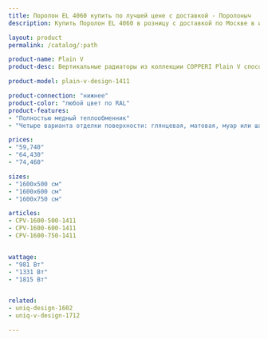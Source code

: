 ```yaml
---
title: Поролон EL 4060 купить по лучшей цене с доставкой - Поролоныч
description: Купить Поролон EL 4060 в розницу с доставкой по Москве в интернет-магазине Поролоныча.

layout: product
permalink: /catalog/:path

product-name: Plain V
product-desc: Вертикальные радиаторы из коллекции COPPERI Plain V способны не только обогреть, но и украсить Ваш дом благодаря огромному множеству цветовых решений. Выполненные в строгом, классическом стиле они отличаются потрясающей надёжностью и долговечностью.

product-model: plain-v-design-1411

product-connection: "нижнее"
product-color: "любой цвет по RAL"
product-features:
- "Полностью медный теплообменник"
- "Четыре варианта отделки поверхности: глянцевая, матовая, муар или шагрень"

prices:
- "59,740"
- "64,430"
- "74,460"

sizes:
- "1600x500 см"
- "1600x600 см"
- "1600x750 см"

articles:
- CPV-1600-500-1411
- CPV-1600-600-1411
- CPV-1600-750-1411


wattage:
- "981 Вт"
- "1331 Вт"
- "1815 Вт"


related:
- uniq-design-1602
- uniq-v-design-1712

---
```

